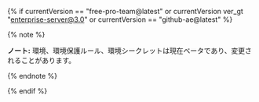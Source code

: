 {% if currentVersion == "free-pro-team@latest" or currentVersion ver_gt "enterprise-server@3.0" or currentVersion == "github-ae@latest" %}

{% note %}

**ノート:** 環境、環境保護ルール、環境シークレットは現在ベータであり、変更されることがあります。

{% endnote %}

{% endif %}
